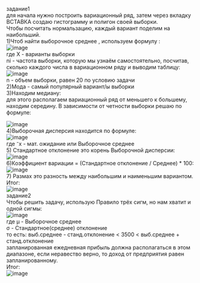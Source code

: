 задание1
<br/>
для начала нужно построить вариационный ряд, затем через вкладку ВСТАВКА создаю гистограмму и полигон своей выборки.
<br/>
Чтобы посчитать нормальзацию, каждый вариант поделим на наибольший.
<br/>
1)Чтоб найти выборочное среднее , используем формулу :
<br/>
![image](https://user-images.githubusercontent.com/115126424/195375935-efe06391-fdf3-40c3-8558-4cde7e1b3549.png)
<br/>
где X - варианты выборки
<br/>
ni - частота выборки, которую мы узнаём самостоятельно, посчитав, сколько каждого числа в вариационном ряду и выводим таблицу:
![image](https://user-images.githubusercontent.com/115126424/195376310-d6f567ab-e2ff-4eba-9587-7426887e567e.png)
<br/>
n - объем выборки, равен 20 по условию задачи
<br/>
2)Мода - самый популярный вариант/ы выборки
<br/>
3)Находим медиану:
<br/>
для этого располагаем вариационный ряд от меньшего к большему, находим середину. В зависимости от четности выборки решаю по формуле:

![image](https://user-images.githubusercontent.com/115126424/195376565-3733ab63-c8ab-4506-b22e-db30a881ce32.png)
<br/>
4)Выборочная дисперсия находится по формуле:
<br/>
![image](https://user-images.githubusercontent.com/115126424/195376633-1ee38f5e-a4ab-4bb1-89bc-26654d654244.png)
<br/>
где ⁻x - мат. ожидание или Выборочное среднее
<br/>
5) Стандартное отклонение это корень Выборочной дисперсии:
<br/>
![image](https://user-images.githubusercontent.com/115126424/195376804-427dc09d-1504-4241-9d0b-54c84ad8f429.png)
<br/>
6)Коэффициент вариации = (Стандартное отклонение / Среднее) * 100:
<br/>
![image](https://user-images.githubusercontent.com/115126424/195376997-d5390400-f7c5-43cb-90da-a75145db210e.png)
<br/>
7) Размах это разность между наибольшим и наименьшим вариантом.
<br/>
Итог:
<br/>
![image](https://user-images.githubusercontent.com/115126424/195377124-5ffea558-97c9-426b-acc2-c89158a3d158.png)
<br/>
задание2
<br/>
Чтобы решить задачу, использую Правило трёх сигм, но нам хватит и одной сигмы:
<br/>
![image](https://user-images.githubusercontent.com/115126424/195377454-ccdb05be-7192-489c-95f5-7f10bc9a4b9e.png)
<br/>
где μ - Выборочное среднее
<br/>
σ - Стандартное(среднее) отклонение
<br/>
то есть: выб.среднее - станд.отклонение < 3500 < выб.среднее + станд.отклонение
<br/>
запланированная ежедневная прибыль должна располагаться в этом диапазоне, если неравество верно, то доход от предприятия равен
запланированному.
<br/>
Итог:
<br/>
![image](https://user-images.githubusercontent.com/115126424/197546557-bde746d3-12f0-44ef-84da-4398128a7a3e.png)
